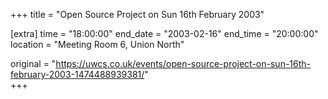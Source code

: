 +++
title = "Open Source Project on Sun 16th February 2003"

[extra]
time = "18:00:00"
end_date = "2003-02-16"
end_time = "20:00:00"
location = "Meeting Room 6, Union North"

original = "https://uwcs.co.uk/events/open-source-project-on-sun-16th-february-2003-1474488939381/"    
+++



